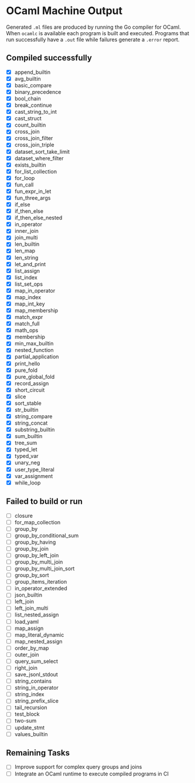 # OCaml Machine Output

Generated `.ml` files are produced by running the Go compiler for OCaml.
When `ocamlc` is available each program is built and executed. Programs
that run successfully have a `.out` file while failures generate a `.error` report.

## Compiled successfully
- [x] append_builtin
- [x] avg_builtin
- [x] basic_compare
- [x] binary_precedence
- [x] bool_chain
- [x] break_continue
- [x] cast_string_to_int
- [x] cast_struct
- [x] count_builtin
- [x] cross_join
- [x] cross_join_filter
- [x] cross_join_triple
- [x] dataset_sort_take_limit
- [x] dataset_where_filter
- [x] exists_builtin
- [x] for_list_collection
- [x] for_loop
- [x] fun_call
- [x] fun_expr_in_let
- [x] fun_three_args
- [x] if_else
- [x] if_then_else
- [x] if_then_else_nested
- [x] in_operator
- [x] inner_join
- [x] join_multi
- [x] len_builtin
- [x] len_map
- [x] len_string
- [x] let_and_print
- [x] list_assign
- [x] list_index
- [x] list_set_ops
- [x] map_in_operator
- [x] map_index
- [x] map_int_key
- [x] map_membership
- [x] match_expr
- [x] match_full
- [x] math_ops
- [x] membership
- [x] min_max_builtin
- [x] nested_function
- [x] partial_application
- [x] print_hello
- [x] pure_fold
- [x] pure_global_fold
- [x] record_assign
- [x] short_circuit
- [x] slice
- [x] sort_stable
- [x] str_builtin
- [x] string_compare
- [x] string_concat
- [x] substring_builtin
- [x] sum_builtin
- [x] tree_sum
- [x] typed_let
- [x] typed_var
- [x] unary_neg
- [x] user_type_literal
- [x] var_assignment
- [x] while_loop

## Failed to build or run
- [ ] closure
- [ ] for_map_collection
- [ ] group_by
- [ ] group_by_conditional_sum
- [ ] group_by_having
- [ ] group_by_join
- [ ] group_by_left_join
- [ ] group_by_multi_join
- [ ] group_by_multi_join_sort
- [ ] group_by_sort
- [ ] group_items_iteration
- [ ] in_operator_extended
- [ ] json_builtin
- [ ] left_join
- [ ] left_join_multi
- [ ] list_nested_assign
- [ ] load_yaml
- [ ] map_assign
- [ ] map_literal_dynamic
- [ ] map_nested_assign
- [ ] order_by_map
- [ ] outer_join
- [ ] query_sum_select
- [ ] right_join
- [ ] save_jsonl_stdout
- [ ] string_contains
- [ ] string_in_operator
- [ ] string_index
- [ ] string_prefix_slice
- [ ] tail_recursion
- [ ] test_block
- [ ] two-sum
- [ ] update_stmt
- [ ] values_builtin

## Remaining Tasks
- [ ] Improve support for complex query groups and joins
- [ ] Integrate an OCaml runtime to execute compiled programs in CI
